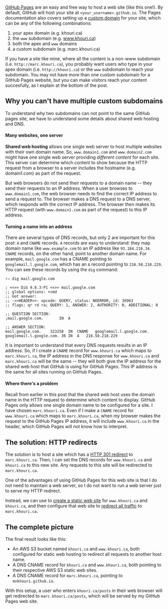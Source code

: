 [GitHub Pages](https://pages.github.com/) are an easy and free way to host a web site (like this one!). By default, GitHub will host your site at `<your_username>.github.io`. The Pages documentation also covers setting up a [custom domain](https://help.github.com/articles/using-a-custom-domain-with-github-pages/) for your site, which can be any of the following combinations:

1. your apex domain (e.g. khouri.ca)
2. the `www` subdomain (e.g. www.khouri.ca)
3. both the apex and `www` domains
4. a custom subdomain (e.g. marc.khouri.ca)

If you have a site like mine, where all the content is a non-www subdomain (i.e. `http://marc.khouri.ca`), you probably want users who type in your apex domain (i.e. `http://khouri.ca`) or the `www` subdomain to reach your subdomain. You may not have more than one custom subdomain for a GitHub Pages website, but you can make visitors reach your content succesfully, as I explain at the bottom of the post.

## Why you can't have multiple custom subdomains

To understand why two subdomains can not point to the same GitHub pages site, we have to understand some details about shared web hosting and DNS.

#### Many websites, one server

**Shared web hosting** allows one single web server to host multiple websites with their own domain name. So, `www.domain1.com` and `www.domain2.com` might have one single web server providing *different content* for each site. This server can determine which content to show because the HTTP request from a browser to a server includes the hostname (e.g. domain1.com) as part of the request.

But web browsers do not send their requests to a domain name -- they send their requests to an IP address. When a user browses to `www.domain1.com`, the web browser needs to find the correct IP address to send a request to. The browser makes a DNS request to a DNS server, which responds with the correct IP address. The browser then makes its HTTP request (with `www.domain1.com` as part of the request) to this IP address.

#### Turning a name into an address

There are several types of DNS records, but only 2 are important for this post: `A` and `CNAME` records. `A` records are easy to understand: they map domain name like `www.example.com` to an IP address like `93.184.216.34`. `CNAME` records, on the other hand, point to another domain name. For example, `mail.google.com` has a CNAME pointing to `googlemail.l.google.com`, which has an `A` record pointing to `216.58.218.229`. You can see these records by using the `dig` command:

```
⚡⇒ dig mail.google.com

; <<>> DiG 9.8.3-P1 <<>> mail.google.com
;; global options: +cmd
;; Got answer:
;; ->>HEADER<<- opcode: QUERY, status: NOERROR, id: 36963
;; flags: qr rd ra; QUERY: 1, ANSWER: 2, AUTHORITY: 0, ADDITIONAL: 0

;; QUESTION SECTION:
;mail.google.com.       IN  A

;; ANSWER SECTION:
mail.google.com.    323258  IN  CNAME   googlemail.l.google.com.
googlemail.l.google.com. 36 IN  A   216.58.218.229
```

It is important to understand that every DNS requests results in an IP address. So, if I create a `CNAME` record for `www.khouri.ca` which maps to `marc.khouri.ca`, the IP address in the DNS response for `www.khouri.ca` and `marc.khouri.ca` will be the same -- they will both give the IP address for the shared web host that GitHub is using for GitHub Pages. This IP address is the same for all sites running on GitHub Pages.

#### Where there's a problem

Recall from earlier in this post that the shared web host uses the domain name in the HTTP request to determine which content to display. GitHub Pages only allows one single domain name to be configured for a site. I have chosen `marc.khouri.ca`. Even if I make a `CNAME` record for `www.khouri.ca` which maps to `marc.khouri.ca`, when my browser makes the request to the GitHub Pages IP address, it will include `www.khouri.ca` in the header, which GitHub Pages will not know how to interpret.

## The solution: HTTP redirects

The solution is to host a site which has a [HTTP 301 redirect](https://en.wikipedia.org/wiki/HTTP_301) to `marc.khouri.ca`. Then, I can set the DNS records for `www.khouri.ca` and `khouri.ca` to this new site. Any requests to this site will be redirected to `marc.khouri.ca`.

One of the advantages of using GitHub Pages for this web site is that I do not need to maintain a web server, so I do not want to run a web server just to serve my HTTP redirect.

Instead, we can use to [create a static web site](https://docs.aws.amazon.com/AmazonS3/latest/dev/website-hosting-custom-domain-walkthrough.html) for `www.khouri.ca` and `khouri.ca`, and then configure that web site to [redirect all traffic](https://docs.aws.amazon.com/AmazonS3/latest/dev/how-to-page-redirect.html) to `marc.khouri.ca`.

## The complete picture

The final result looks like this:

- An AWS S3 bucket named `khouri.ca` and `www.khouri.ca`, both configured for static web hosting to redirect all requests to another host name.
- A DNS CNAME record for `khouri.ca` and `www.khouri.ca`, both pointing to their respective AWS S3 static web sites.
- A DNS CNAME record for `marc.khouri.ca`, pointing to `mnkhouri.github.io`.

With this setup, a user who enters `khouri.ca/posts` in their web browser will get redirected to `marc.khouri.ca/posts`, which will be served by my GitHub Pages web site.
